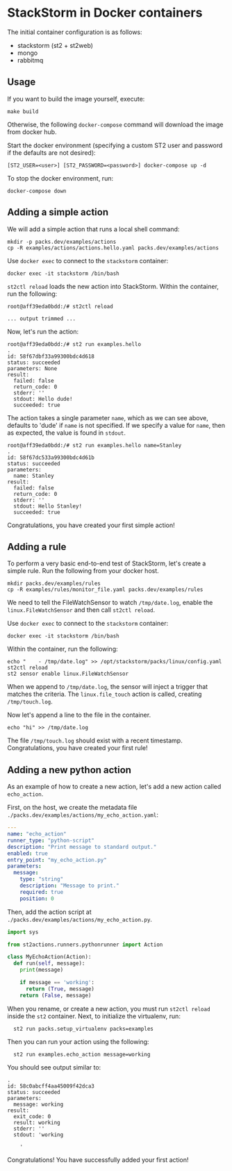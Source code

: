 # StackStorm in Docker containers

The initial container configuration is as follows:

 - stackstorm (st2 + st2web)
 - mongo
 - rabbitmq

## Usage

If you want to build the image yourself, execute:

  ```
  make build
  ```

Otherwise, the following `docker-compose` command will download the image from docker hub.

Start the docker environment (specifying a custom ST2 user and password if the defaults are not desired):

  ```
  [ST2_USER=<user>] [ST2_PASSWORD=<password>] docker-compose up -d
  ```

To stop the docker environment, run:

  ```
  docker-compose down
  ```

## Adding a simple action

We will add a simple action that runs a local shell command:

```
mkdir -p packs.dev/examples/actions
cp -R examples/actions/actions.hello.yaml packs.dev/examples/actions
```

Use `docker exec` to connect to the `stackstorm` container:

  ```
  docker exec -it stackstorm /bin/bash
  ```

`st2ctl reload` loads the new action into StackStorm. Within the container,
run the following:

  ```
  root@aff39eda0bdd:/# st2ctl reload

  ... output trimmed ...

  ```

Now, let's run the action:

  ```
  root@aff39eda0bdd:/# st2 run examples.hello
  .
  id: 58f67dbf33a99300bdc4d618
  status: succeeded
  parameters: None
  result:
    failed: false
    return_code: 0
    stderr: ''
    stdout: Hello dude!
    succeeded: true
  ```

The action takes a single parameter `name`, which as we can see above,
defaults to 'dude' if `name` is not specified. If we specify a value for
`name`, then as expected, the value is found in `stdout`.

  ```
  root@aff39eda0bdd:/# st2 run examples.hello name=Stanley
  .
  id: 58f67dc533a99300bdc4d61b
  status: succeeded
  parameters:
    name: Stanley
  result:
    failed: false
    return_code: 0
    stderr: ''
    stdout: Hello Stanley!
    succeeded: true
  ```

Congratulations, you have created your first simple action!

## Adding a rule

To perform a very basic end-to-end test of StackStorm, let's create a simple rule.
Run the following from your docker host.

  ```
  mkdir packs.dev/examples/rules
  cp -R examples/rules/monitor_file.yaml packs.dev/examples/rules
  ```

We need to tell the FileWatchSensor to watch `/tmp/date.log`, enable the
`linux.FileWatchSensor` and then call `st2ctl reload`.

Use `docker exec` to connect to the `stackstorm` container:

  ```
  docker exec -it stackstorm /bin/bash
  ```

Within the container, run the following:

  ```
  echo "    - /tmp/date.log" >> /opt/stackstorm/packs/linux/config.yaml
  st2ctl reload
  st2 sensor enable linux.FileWatchSensor
  ```

When we append to `/tmp/date.log`, the sensor will inject a trigger that matches the criteria.
The `linux.file_touch` action is called, creating `/tmp/touch.log`.

Now let's append a line to the file in the container.

```
echo "hi" >> /tmp/date.log
```

The file `/tmp/touch.log` should exist with a recent timestamp. Congratulations, you have created
your first rule!

## Adding a new python action

As an example of how to create a new action, let's add a new action called `echo_action`.

First, on the host, we create the metadata file `./packs.dev/examples/actions/my_echo_action.yaml`:

```yaml
---
name: "echo_action"
runner_type: "python-script"
description: "Print message to standard output."
enabled: true
entry_point: "my_echo_action.py"
parameters:
  message:
    type: "string"
    description: "Message to print."
    required: true
    position: 0
```

Then, add the action script at `./packs.dev/examples/actions/my_echo_action.py`.

```python
import sys

from st2actions.runners.pythonrunner import Action

class MyEchoAction(Action):
  def run(self, message):
    print(message)

    if message == 'working':
      return (True, message)
    return (False, message)
```

When you rename, or create a new action, you must run `st2ctl reload` inside the `st2`
container. Next, to initialize the virtualenv, run:

```
  st2 run packs.setup_virtualenv packs=examples
```

Then you can run your action using the following:

```
  st2 run examples.echo_action message=working
```

You should see output similar to:

```
.
id: 58c0abcff4aa45009f42dca3
status: succeeded
parameters:
  message: working
result:
  exit_code: 0
  result: working
  stderr: ''
  stdout: 'working

    '
```

Congratulations! You have successfully added your first action!

